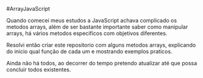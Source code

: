 #ArrayJavaScript

Quando comecei meus estudos a JavaScript achava complicado os metodos arrays, além de ser bastante importante saber como manipular arrays, há vários metodos especificos com objetivos diferentes.

Resolvi então criar este repositorio com alguns metodos arrays, explicando do inicio qual função de cada um e mostrando exemplos praticos.

Ainda não há todos, ao decorrer do tempo pretendo atualizar até que possa concluir todos existentes.
